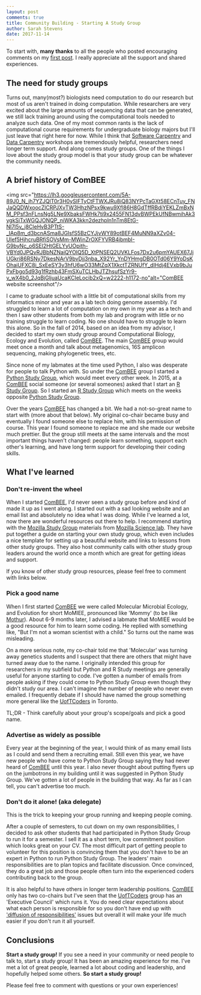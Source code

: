 ```yaml
---
layout: post
comments: true
title: Community Building - Starting A Study Group
author: Sarah Stevens
date: 2017-11-14
---
```


To start with, **many thanks** to all the people who posted encouraging comments on my [first post](firstpost).
I really appreciate all the support and shared experiences.

## The need for study groups

Turns out, many(most?) biologists need computation to do our research but most of us aren't trained in doing computation.
While researchers are very excited about the large amounts of sequencing data that can be generated, we still lack training around using the computational tools needed to analyze such data.
One of my most common rants is the lack of computational course requirements for undergraduate biology majors but I'll just leave that right here for now.
While I think that [Software Carpentry](swc) and [Data Carpentry](dc) workshops are tremendously helpful, researchers need longer term support.
And along comes study groups.
One of the things I love about the study group model is that your study group can be whatever the community needs.


## A brief history of ComBEE

<img src="https://lh3.googleusercontent.com/5A-89J0_N_jh7YZJQlT0r3H0ySIFTyCtFTWXJRu8iQ83NYPcTaGXt58ECnTuy_FNJaQQDWxoocZlCRPJXvTW3HhzNPsx9kwu9Xfl86H8GdTffRBdiYEKLZmBxNM_PPsf3nFLnsNg5LNe9XbaksFWHk7ti9x2455FN13dvBWPEkUfNBwmihAk3ygkSiTxWGQJONQP_niWKA3kkn2dezhpln1nTm8EtG-Nl7l5v_j8CleHvB3PTtS-_IAp8m_d3bcnASma8JGIsfS5BzCYJjvWY89otBEF4MuNN9aXZv04-UIef5HjhcruBRfiSOVsMm-MWinZrOXFYVRB4ibmbI-G9byNc_o6SEl2HtGELYyUOpith-VBYd0JPQvRJBbNZNaiQYOIQ5D_XtPNSEQ2UVKLFos7Dx2u6pmYAUEX67JjUGkri86RSNy7DkesNArV9bvDjj3nba_X92Yr_YnDYHmgDB0OTd06Y9YoDsKOhaiUFXC8i_SxEeSY3y3hfU6wO33MtZqX1XkctTZRNUfY_dIHdj4EVxb9bJuPxFbgo5d93g1fRzhb43FmSXuTCLHbJTZhsufSzYr9-v_wX4b0_2JqBjGljuaUcaKCIeLocib2xQ=w2222-h1172-no"alt="ComBEE website screenshot"/>

I came to graduate school with a little bit of computational skills from my informatics minor and year as a lab tech doing genome assembly.
I'd struggled to learn a lot of computation on my own in my year as a tech and then I saw other students from both my lab and program with little or no training struggle to learn coding.
No one should have to struggle to learn this alone.
So in the fall of 2014, based on an idea from my advisor, I decided to start my own study group around Computational Biology, Ecology and Evolution, called [ComBEE](combee).
The main [ComBEE](combee) group would meet once a month and talk about metagenomics, 16S amplicon sequencing, making phylogenetic trees, etc.

Since none of my labmates at the time used Python, I also was desperate for people to talk Python with.
So under the [ComBEE](combee) group I started a [Python Study Group](psg), which would meet every other week.
In 2015, at a [ComBEE](combee) social someone (or several someones) asked that I start an [R Study Group](rsg).
So I started an [R Study Group](rsg) which meets on the weeks opposite [Python Study Group](psg).

Over the years [ComBEE](combee) has changed a bit.
We had a not-so-great name to start with (more about that below).
My original co-chair became busy and eventually I found someone else to replace him, with his permission of course.
This year I found someone to replace me and she made our website much prettier.
But the group still meets at the same intervals and the most important things haven't changed: people learn something, support each other's learning, and have long term support for developing their coding skills.

## What I've learned

### Don't re-invent the wheel

When I started [ComBEE](combee), I'd never seen a study group before and kind of made it up as I went along.
I started out with a sad looking website and an email list and absolutely no idea what I was doing.
While I've learned a lot, now there are wonderful resources out there to help.
I recommend starting with the [Mozilla Study Group](mozilla-sg) materials from [Mozilla Science lab](mozilla).
They have put together a guide on starting your own study group, which even includes a nice template for setting up a beautiful website and links to lessons from other study groups. 
They also host community calls with other study group leaders around the world once a month which are great for getting ideas and support.

If you know of other study group resources, please feel free to comment with links below.

### Pick a good name  

When I first started [ComBEE](combee) we were called Molecular Microbial Ecology, and Evolution for short MoMIEE, pronounced like 'Mommy' (to be like [Mothur](mothur)).
About 6-9 months later, I advised a labmate that MoMIEE would be a good resource for him to learn some coding.
He replied with something like, "But I'm not a woman scientist with a child."
So turns out the name was misleading.

On a more serious note, my co-chair told me that 'Molecular' was turning away genetics students and I suspect that there are others that might have turned away due to the name.
I originally intended this group for researchers in my subfield but Python and R Study meetings are generally useful for anyone starting to code.
I've gotten a number of emails from people asking if they could come to Python Study Group even though they didn't study our area.
I can't imagine the number of people who never even emailed.
I frequently debate if I should have named the group something more general like the [UofTCoders](UofT) in Toronto.

TL;DR - Think carefully about your group's scope/goals and pick a good name.

### Advertise as widely as possible

Every year at the beginning of the year, I would think of as many email lists as I could and send them a recruiting email.
Still even this year, we have new people who have come to Python Study Group saying they had never heard of [ComBEE](combee) until this year.
I also never thought about putting flyers up on the jumbotrons in my building until it was suggested in Python Study Group.
We've gotten a lot of people in the building that way.
As far as I can tell, you can't advertise too much.


### Don't do it alone! (aka delegate)  

This is the trick to keeping your group running and keeping people coming.

After a couple of semesters, to cut down on my own responsibilities, I decided to ask other students that had participated in Python Study Group to run it for a semester.
I sell it as a short term, low commitment position which looks great on your CV.
The most difficult part of getting people to volunteer for this position is convincing them that you don't have to be an expert in Python to run Python Study Group.
The leaders' main responsibilities are to plan topics and facilitate discussion.
Once convinced, they do a great job and those people often turn into the experienced coders contributing back to the group.

It is also helpful to have others in longer term leadership positions.
[ComBEE](combee) only has two co-chairs but I've seen that the [UofTCoders](UofT) group has an 'Executive Council' which runs it.
You do need clear expectations about what each person is responsible for so you don't have end up with ['diffusion of responsibilities'](DoR) issues but overall it will make your life much easier if you don't run it all yourself.

## Conclusions

**Start a study group!**
If you see a need in your community or need people to talk to, start a study group!
It has been an amazing experience for me.
I've met a lot of great people, learned a lot about coding and leadership, and hopefully helped some others.
**So start a study group!**

Please feel free to comment with questions or your own experiences!


[firstpost]: _posts/2017-10-31-firstpost.md
[swc]: https://software-carpentry.org/
[dc]: http://www.datacarpentry.org/
[mozilla]: https://science.mozilla.org/
[mozilla-sg]: https://science.mozilla.org/programs/studygroups
[combee]: combee-uw-madison.github.io
[psg]: https://github.com/ComBEE-UW-Madison/PythonStudyGroup/blob/master/README.md#combee-python-study-group--uw-madison
[rsg]: https://github.com/ComBEE-UW-Madison/RStudyGroup#combee-r-study-group--uw-madison
[mothur]: https://www.mothur.org/
[UofT]: https://uoftcoders.github.io/
[DoR]: https://en.wikipedia.org/wiki/Diffusion_of_responsibility



